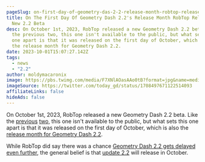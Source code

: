 ```yaml
---
pageSlug: on-first-day-of-geometry-das-2-2-release-month-robtop-released-new-2-2-beta
title: On The First Day Of Geometry Dash 2.2's Release Month RobTop Released A
  New 2.2 Beta
desc: On October 1st, 2023, RobTop released a new Geometry Dash 2.2 beta. Like
  the previous two, this one isn't available to the public, but what sets this
  one apart is that it was released on the first day of October, which is also
  the release month for Geometry Dash 2.2.
date: 2023-10-01T15:07:27.142Z
tags:
  - news
  - "2.2"
author: moldymacaronix
image: https://pbs.twimg.com/media/F7XNlAOasAAo0tB?format=jpg&name=medium
imageSource: https://twitter.com/today_gd/status/1708497671122514093
affiliateLinks: false
hideAds: false
---
```

On October 1st, 2023, RobTop released a new Geometry Dash 2.2 beta. Like the [previous](/posts/closed-geometry-dash-2-2-beta-released-on-steam/) [two](/posts/robtop-releases-new-geometry-dash-2-2-beta/), this one isn't available to the public, but what sets this one apart is that it was released on the first day of October, which is also the [release month for Geometry Dash 2.2](/posts/final-geometry-dash-2-2-release-date-confirmed-by-robtop/).

While RobTop did say there was a chance [Geometry Dash 2.2 gets delayed even further](/posts/geometry-dash-2-2-release-date-may-be-pushed-back-again/), the general belief is that [update 2.2](/categories/2.2/) will release in October.